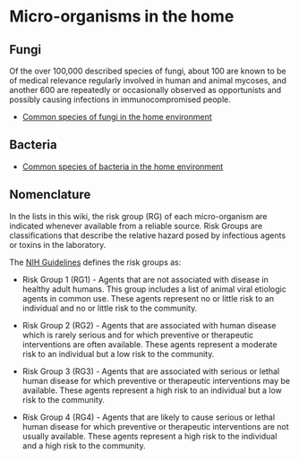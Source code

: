 <!-- TITLE: Home -->
<!-- SUBTITLE: A quick summary of Home -->

# Micro-organisms in the home
## Fungi
Of the over 100,000 described species of fungi, about 100 are known to be of medical relevance regularly involved in human and animal mycoses, and another 600 are repeatedly or occasionally observed as opportunists and possibly causing infections in immunocompromised people.

* [Common species of fungi in the home environment](fungi-list)

## Bacteria
* [Common species of bacteria in the home environment](bacteria-list)

## Nomenclature
In the lists in this wiki, the risk group (RG) of each micro-organism are indicated whenever available from a reliable source. Risk Groups are classifications that describe the relative hazard posed by infectious agents or toxins in the laboratory.

The [NIH Guidelines](https://www.phe.gov/s3/BioriskManagement/biosafety/Pages/Risk-Groups.aspx) defines the risk groups as:

* Risk Group 1 (RG1) - Agents that are not associated with disease in healthy adult humans. This group includes a list of animal viral etiologic agents in common use. These agents represent no or little risk to an individual and no or little risk to the community.

* Risk Group 2 (RG2) - Agents that are associated with human disease which is rarely serious and for which preventive or therapeutic interventions are often available. These agents represent a moderate risk to an individual but a low risk to the community.

* Risk Group 3 (RG3) - Agents that are associated with serious or lethal human disease for which preventive or therapeutic interventions may be available. These agents represent a high risk to an individual but a low risk to the community.

* Risk Group 4 (RG4) - Agents that are likely to cause serious or lethal human disease for which preventive or therapeutic interventions are not usually available. These agents represent a high risk to the individual and a high risk to the community.





